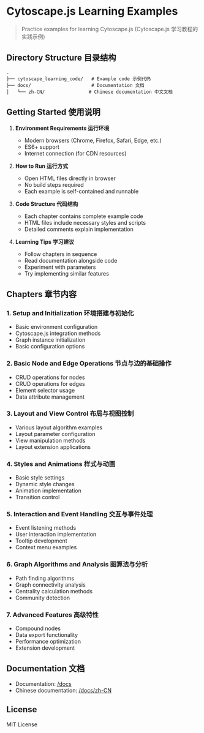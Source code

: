 # Cytoscape.js Learning Examples

> Practice examples for learning Cytoscape.js (Cytoscape.js 学习教程的实践示例)

## Directory Structure 目录结构

```
.
├── cytoscape_learning_code/   # Example code 示例代码
├── docs/                      # Documentation 文档
│   └── zh-CN/                # Chinese documentation 中文文档
```

## Getting Started 使用说明

1. **Environment Requirements 运行环境**

   - Modern browsers (Chrome, Firefox, Safari, Edge, etc.)
   - ES6+ support
   - Internet connection (for CDN resources)

2. **How to Run 运行方式**

   - Open HTML files directly in browser
   - No build steps required
   - Each example is self-contained and runnable

3. **Code Structure 代码结构**

   - Each chapter contains complete example code
   - HTML files include necessary styles and scripts
   - Detailed comments explain implementation

4. **Learning Tips 学习建议**
   - Follow chapters in sequence
   - Read documentation alongside code
   - Experiment with parameters
   - Try implementing similar features

## Chapters 章节内容

### 1. Setup and Initialization 环境搭建与初始化

- Basic environment configuration
- Cytoscape.js integration methods
- Graph instance initialization
- Basic configuration options

### 2. Basic Node and Edge Operations 节点与边的基础操作

- CRUD operations for nodes
- CRUD operations for edges
- Element selector usage
- Data attribute management

### 3. Layout and View Control 布局与视图控制

- Various layout algorithm examples
- Layout parameter configuration
- View manipulation methods
- Layout extension applications

### 4. Styles and Animations 样式与动画

- Basic style settings
- Dynamic style changes
- Animation implementation
- Transition control

### 5. Interaction and Event Handling 交互与事件处理

- Event listening methods
- User interaction implementation
- Tooltip development
- Context menu examples

### 6. Graph Algorithms and Analysis 图算法与分析

- Path finding algorithms
- Graph connectivity analysis
- Centrality calculation methods
- Community detection

### 7. Advanced Features 高级特性

- Compound nodes
- Data export functionality
- Performance optimization
- Extension development

## Documentation 文档

- Documentation: [/docs](/docs)
- Chinese documentation: [/docs/zh-CN](/docs/zh-CN)

## License

MIT License
